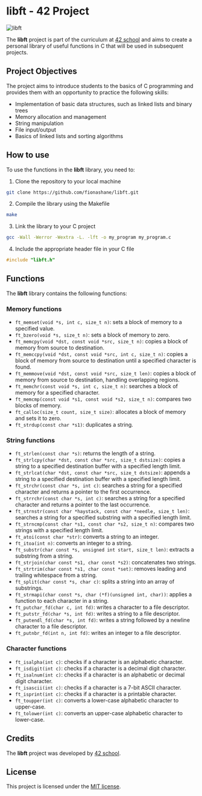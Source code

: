 
# libft - 42 Project

![libft](https://img.shields.io/badge/libft-42-success)

The **libft** project is part of the curriculum at [42 school](https://www.42adel.org.au) and aims to create a personal library of useful functions in C that will be used in subsequent projects. 

## Project Objectives

The project aims to introduce students to the basics of C programming and provides them with an opportunity to practice the following skills:
- Implementation of basic data structures, such as linked lists and binary trees
- Memory allocation and management
- String manipulation
- File input/output
- Basics of linked lists and sorting algorithms

## How to use

To use the functions in the **libft** library, you need to:
1. Clone the repository to your local machine
```bash
git clone https://github.com/fionashane/libft.git
```

2. Compile the library using the Makefile
```bash
make
```

3. Link the library to your C project 
```bash
gcc -Wall -Werror -Wextra -L. -lft -o my_program my_program.c
```

4. Include the appropriate header file in your C file
```c
#include "libft.h"
```

## Functions

The **libft** library contains the following functions:

### Memory functions

- `ft_memset(void *s, int c, size_t n)`: sets a block of memory to a specified value.
- `ft_bzero(void *s, size_t n)`: sets a block of memory to zero.
- `ft_memcpy(void *dst, const void *src, size_t n)`: copies a block of memory from source to destination.
- `ft_memccpy(void *dst, const void *src, int c, size_t n)`: copies a block of memory from source to destination until a specified character is found.
- `ft_memmove(void *dst, const void *src, size_t len)`: copies a block of memory from source to destination, handling overlapping regions.
- `ft_memchr(const void *s, int c, size_t n)`: searches a block of memory for a specified character.
- `ft_memcmp(const void *s1, const void *s2, size_t n)`: compares two blocks of memory.
- `ft_calloc(size_t count, size_t size)`: allocates a block of memory and sets it to zero.
- `ft_strdup(const char *s1)`: duplicates a string.

### String functions

- `ft_strlen(const char *s)`: returns the length of a string.
- `ft_strlcpy(char *dst, const char *src, size_t dstsize)`: copies a string to a specified destination buffer with a specified length limit.
- `ft_strlcat(char *dst, const char *src, size_t dstsize)`: appends a string to a specified destination buffer with a specified length limit.
- `ft_strchr(const char *s, int c)`: searches a string for a specified character and returns a pointer to the first occurrence.
- `ft_strrchr(const char *s, int c)`: searches a string for a specified character and returns a pointer to the last occurrence.
- `ft_strnstr(const char *haystack, const char *needle, size_t len)`: searches a string for a specified substring with a specified length limit.
- `ft_strncmp(const char *s1, const char *s2, size_t n)`: compares two strings with a specified length limit.
- `ft_atoi(const char *str)`: converts a string to an integer.
- `ft_itoa(int n)`: converts an integer to a string.
- `ft_substr(char const *s, unsigned int start, size_t len)`: extracts a substring from a string.
- `ft_strjoin(char const *s1, char const *s2)`: concatenates two strings.
- `ft_strtrim(char const *s1, char const *set)`: removes leading and trailing whitespace from a string.
- `ft_split(char const *s, char c)`: splits a string into an array of substrings.
- `ft_strmapi(char const *s, char (*f)(unsigned int, char))`: applies a function to each character in a string.
- `ft_putchar_fd(char c, int fd)`: writes a character to a file descriptor.
- `ft_putstr_fd(char *s, int fd)`: writes a string to a file descriptor.
- `ft_putendl_fd(char *s, int fd)`: writes a string followed by a newline character to a file descriptor.
- `ft_putnbr_fd(int n, int fd)`: writes an integer to a file descriptor.

### Character functions
- `ft_isalpha(int c)`: checks if a character is an alphabetic character.
- `ft_isdigit(int c)`: checks if a character is a decimal digit character.
- `ft_isalnum(int c)`: checks if a character is an alphabetic or decimal digit character.
- `ft_isascii(int c)`: checks if a character is a 7-bit ASCII character.
- `ft_isprint(int c)`: checks if a character is a printable character.
- `ft_toupper(int c)`: converts a lower-case alphabetic character to upper-case.
- `ft_tolower(int c)`: converts an upper-case alphabetic character to lower-case.

## Credits

The **libft** project was developed by [42 school](https://www.42adel.org.au). 

## License

This project is licensed under the [MIT license](https://opensource.org/licenses/MIT).
